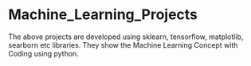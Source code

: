 # Machine_Learning_Projects

The  above projects are developed using sklearn, tensorflow, matplotlib, searborn etc libraries. 
They show the Machine Learning Concept with Coding using python.
